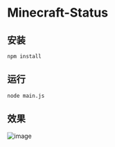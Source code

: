 # Minecraft-Status 

## 安装
```
npm install
```
## 运行
```
node main.js
```
## 效果
![image](https://github.com/SIPC/MCSM-Minecraft-Status/assets/92251518/9ffadd57-9fa4-422d-99d2-3c756dc95cc3)
